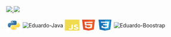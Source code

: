 <div>
  <a href="https://github.com/EduardoKtzz">
  <img height="185em" src="https://github-readme-stats.vercel.app/api?username=EduardoKtzz&show_icons=true&theme=tokyonight&include_all_commits=true&count_private=true"/>
  <img height="185em" src="https://github-readme-stats.vercel.app/api/top-langs/?username=EduardoKtzz&layout=compact&langs_count=16&theme=tokyonight"/>
</div>
<div style="display: inline-block"><br>
  <img align="center" alt="Eduardo-Python" height="30" width="40" src="https://raw.githubusercontent.com/devicons/devicon/master/icons/python/python-original.svg">
  <img align="center" alt="Eduardo-Java" height="30" width="40" src="https://cdn.jsdelivr.net/gh/devicons/devicon/icons/java/java-original.svg"> 
  <img align="center" alt="Eduardo-Js" height="30" width="40" src="https://raw.githubusercontent.com/devicons/devicon/master/icons/javascript/javascript-plain.svg">
  <img align="center" alt="Eduardo-HTML" height="30" width="40" src="https://raw.githubusercontent.com/devicons/devicon/master/icons/html5/html5-original.svg">
  <img align="center" alt="Eduardo-CSS" height="30" width="40" src="https://raw.githubusercontent.com/devicons/devicon/master/icons/css3/css3-original.svg">
  <img align="center" alt="Eduardo-Boostrap" height="30" width="40" src="https://cdn.jsdelivr.net/gh/devicons/devicon/icons/bootstrap/bootstrap-original.svg">

</div>
